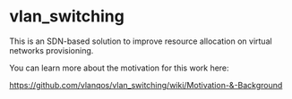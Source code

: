vlan_switching
==============

This is an SDN-based solution to improve resource allocation on virtual networks provisioning.

You can learn more about the motivation for this work here:

https://github.com/vlanqos/vlan_switching/wiki/Motivation-&-Background
